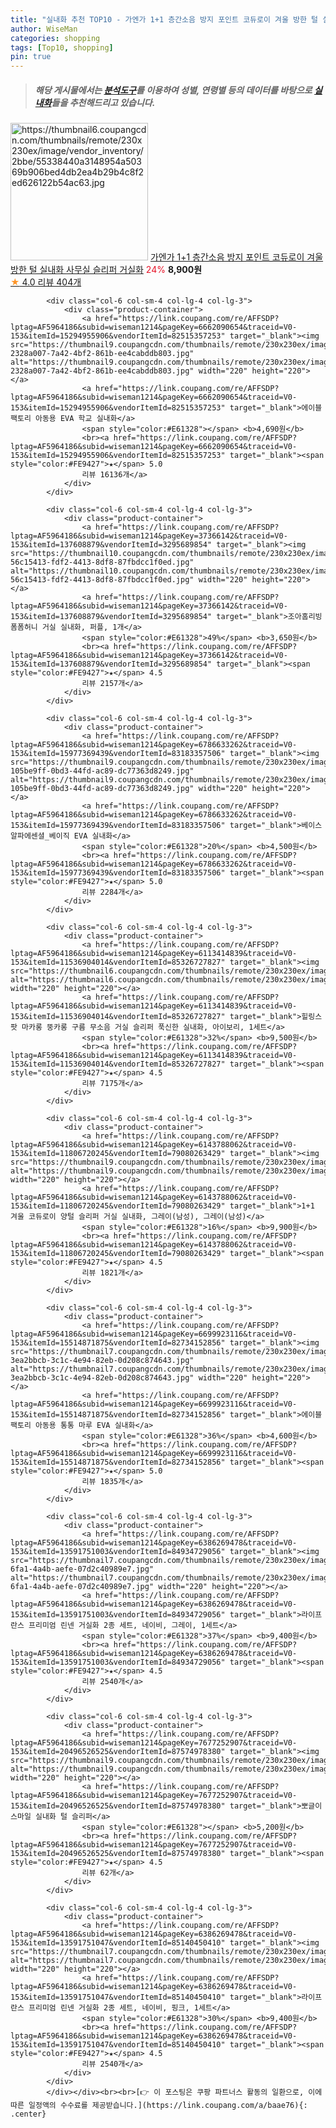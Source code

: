 ```yaml
---
title: "실내화 추천 TOP10 - 가엔가 1+1 층간소음 방지 포인트 코듀로이 겨울 방한 털 실내화 사무실 슬리퍼 거실화"
author: WiseMan
categories: shopping
tags: [Top10, shopping]
pin: true
---
```


> ##### 해당 게시물에서는 [**분석도구**](https://itemscout.io/)를 이용하여 **성별**, **연령별** 등의 데이터를 바탕으로 [**실내화**](https://link.coupang.com/a/baae76)들을 추천해드리고 있습니다.
<div class="container"><div class="row">
            <div class="col-6 col-sm-4 col-lg-4 col-lg-3">
                <div class="product-container">
                    <a href="https://link.coupang.com/re/AFFSDP?lptag=AF5964186&subid=wiseman1214&pageKey=6117407601&traceid=V0-153&itemId=11571422780&vendorItemId=78846353946" target="_blank"><img src="https://thumbnail6.coupangcdn.com/thumbnails/remote/230x230ex/image/vendor_inventory/2bbe/55338440a3148954a50369b906bed4db2ea4b29b4c8f2ed626122b54ac63.jpg" alt="https://thumbnail6.coupangcdn.com/thumbnails/remote/230x230ex/image/vendor_inventory/2bbe/55338440a3148954a50369b906bed4db2ea4b29b4c8f2ed626122b54ac63.jpg" width="220" height="220"></a>
                    <a href="https://link.coupang.com/re/AFFSDP?lptag=AF5964186&subid=wiseman1214&pageKey=6117407601&traceid=V0-153&itemId=11571422780&vendorItemId=78846353946" target="_blank">가엔가 1+1 층간소음 방지 포인트 코듀로이 겨울 방한 털 실내화 사무실 슬리퍼 거실화</a>
                    <span style="color:#E61328">24%</span> <b>8,900원</b>
                    <br><a href="https://link.coupang.com/re/AFFSDP?lptag=AF5964186&subid=wiseman1214&pageKey=6117407601&traceid=V0-153&itemId=11571422780&vendorItemId=78846353946" target="_blank"><span style="color:#FE9427">★</span> 4.0
                    리뷰 404개</a>
                </div>
            </div>
            
            <div class="col-6 col-sm-4 col-lg-4 col-lg-3">
                <div class="product-container">
                    <a href="https://link.coupang.com/re/AFFSDP?lptag=AF5964186&subid=wiseman1214&pageKey=6662090654&traceid=V0-153&itemId=15294955906&vendorItemId=82515357253" target="_blank"><img src="https://thumbnail9.coupangcdn.com/thumbnails/remote/230x230ex/image/retail/images/5481183068584802-2328a007-7a42-4bf2-861b-ee4cabddb803.jpg" alt="https://thumbnail9.coupangcdn.com/thumbnails/remote/230x230ex/image/retail/images/5481183068584802-2328a007-7a42-4bf2-861b-ee4cabddb803.jpg" width="220" height="220"></a>
                    <a href="https://link.coupang.com/re/AFFSDP?lptag=AF5964186&subid=wiseman1214&pageKey=6662090654&traceid=V0-153&itemId=15294955906&vendorItemId=82515357253" target="_blank">에이블팩토리 아동용 EVA 학교 실내화</a>
                    <span style="color:#E61328"></span> <b>4,690원</b>
                    <br><a href="https://link.coupang.com/re/AFFSDP?lptag=AF5964186&subid=wiseman1214&pageKey=6662090654&traceid=V0-153&itemId=15294955906&vendorItemId=82515357253" target="_blank"><span style="color:#FE9427">★</span> 5.0
                    리뷰 16136개</a>
                </div>
            </div>
            
            <div class="col-6 col-sm-4 col-lg-4 col-lg-3">
                <div class="product-container">
                    <a href="https://link.coupang.com/re/AFFSDP?lptag=AF5964186&subid=wiseman1214&pageKey=37366142&traceid=V0-153&itemId=137608879&vendorItemId=3295689854" target="_blank"><img src="https://thumbnail10.coupangcdn.com/thumbnails/remote/230x230ex/image/retail/images/4348629585758954-56c15413-fdf2-4413-8df8-87fbdcc1f0ed.jpg" alt="https://thumbnail10.coupangcdn.com/thumbnails/remote/230x230ex/image/retail/images/4348629585758954-56c15413-fdf2-4413-8df8-87fbdcc1f0ed.jpg" width="220" height="220"></a>
                    <a href="https://link.coupang.com/re/AFFSDP?lptag=AF5964186&subid=wiseman1214&pageKey=37366142&traceid=V0-153&itemId=137608879&vendorItemId=3295689854" target="_blank">조아홈리빙 폼폼허니 거실 실내화, 퍼플, 1개</a>
                    <span style="color:#E61328">49%</span> <b>3,650원</b>
                    <br><a href="https://link.coupang.com/re/AFFSDP?lptag=AF5964186&subid=wiseman1214&pageKey=37366142&traceid=V0-153&itemId=137608879&vendorItemId=3295689854" target="_blank"><span style="color:#FE9427">★</span> 4.5
                    리뷰 2157개</a>
                </div>
            </div>
            
            <div class="col-6 col-sm-4 col-lg-4 col-lg-3">
                <div class="product-container">
                    <a href="https://link.coupang.com/re/AFFSDP?lptag=AF5964186&subid=wiseman1214&pageKey=6786633262&traceid=V0-153&itemId=15977369439&vendorItemId=83183357506" target="_blank"><img src="https://thumbnail9.coupangcdn.com/thumbnails/remote/230x230ex/image/retail/images/558433638726316-105be9ff-0bd3-44fd-ac89-dc77363d8249.jpg" alt="https://thumbnail9.coupangcdn.com/thumbnails/remote/230x230ex/image/retail/images/558433638726316-105be9ff-0bd3-44fd-ac89-dc77363d8249.jpg" width="220" height="220"></a>
                    <a href="https://link.coupang.com/re/AFFSDP?lptag=AF5964186&subid=wiseman1214&pageKey=6786633262&traceid=V0-153&itemId=15977369439&vendorItemId=83183357506" target="_blank">베이스알파에센셜_베이직 EVA 실내화</a>
                    <span style="color:#E61328">20%</span> <b>4,500원</b>
                    <br><a href="https://link.coupang.com/re/AFFSDP?lptag=AF5964186&subid=wiseman1214&pageKey=6786633262&traceid=V0-153&itemId=15977369439&vendorItemId=83183357506" target="_blank"><span style="color:#FE9427">★</span> 5.0
                    리뷰 2284개</a>
                </div>
            </div>
            
            <div class="col-6 col-sm-4 col-lg-4 col-lg-3">
                <div class="product-container">
                    <a href="https://link.coupang.com/re/AFFSDP?lptag=AF5964186&subid=wiseman1214&pageKey=6113414839&traceid=V0-153&itemId=11536904014&vendorItemId=85326727827" target="_blank"><img src="https://thumbnail6.coupangcdn.com/thumbnails/remote/230x230ex/image/vendor_inventory/4dfc/0a2205922c6b8ecaa4f398a8d52e4926f1fdf83d3727189c408c44358fdb.JPG" alt="https://thumbnail6.coupangcdn.com/thumbnails/remote/230x230ex/image/vendor_inventory/4dfc/0a2205922c6b8ecaa4f398a8d52e4926f1fdf83d3727189c408c44358fdb.JPG" width="220" height="220"></a>
                    <a href="https://link.coupang.com/re/AFFSDP?lptag=AF5964186&subid=wiseman1214&pageKey=6113414839&traceid=V0-153&itemId=11536904014&vendorItemId=85326727827" target="_blank">힐링스팟 마카롱 뚱카롱 구름 무소음 거실 슬리퍼 푹신한 실내화, 아이보리, 1세트</a>
                    <span style="color:#E61328">32%</span> <b>9,500원</b>
                    <br><a href="https://link.coupang.com/re/AFFSDP?lptag=AF5964186&subid=wiseman1214&pageKey=6113414839&traceid=V0-153&itemId=11536904014&vendorItemId=85326727827" target="_blank"><span style="color:#FE9427">★</span> 4.5
                    리뷰 7175개</a>
                </div>
            </div>
            
            <div class="col-6 col-sm-4 col-lg-4 col-lg-3">
                <div class="product-container">
                    <a href="https://link.coupang.com/re/AFFSDP?lptag=AF5964186&subid=wiseman1214&pageKey=6143788062&traceid=V0-153&itemId=11806720245&vendorItemId=79080263429" target="_blank"><img src="https://thumbnail9.coupangcdn.com/thumbnails/remote/230x230ex/image/vendor_inventory/937d/43d7e908262304f82358a9d8ef24f5bf16fb0761dbf71a03595f3e3a7204.jpg" alt="https://thumbnail9.coupangcdn.com/thumbnails/remote/230x230ex/image/vendor_inventory/937d/43d7e908262304f82358a9d8ef24f5bf16fb0761dbf71a03595f3e3a7204.jpg" width="220" height="220"></a>
                    <a href="https://link.coupang.com/re/AFFSDP?lptag=AF5964186&subid=wiseman1214&pageKey=6143788062&traceid=V0-153&itemId=11806720245&vendorItemId=79080263429" target="_blank">1+1 겨울 코듀로이 양털 슬리퍼 거실 실내화, 그레이(남성), 그레이(남성)</a>
                    <span style="color:#E61328">16%</span> <b>9,900원</b>
                    <br><a href="https://link.coupang.com/re/AFFSDP?lptag=AF5964186&subid=wiseman1214&pageKey=6143788062&traceid=V0-153&itemId=11806720245&vendorItemId=79080263429" target="_blank"><span style="color:#FE9427">★</span> 4.5
                    리뷰 1821개</a>
                </div>
            </div>
            
            <div class="col-6 col-sm-4 col-lg-4 col-lg-3">
                <div class="product-container">
                    <a href="https://link.coupang.com/re/AFFSDP?lptag=AF5964186&subid=wiseman1214&pageKey=6699923116&traceid=V0-153&itemId=15514871875&vendorItemId=82734152856" target="_blank"><img src="https://thumbnail7.coupangcdn.com/thumbnails/remote/230x230ex/image/retail/images/40001542449650-3ea2bbcb-3c1c-4e94-82eb-0d208c874643.jpg" alt="https://thumbnail7.coupangcdn.com/thumbnails/remote/230x230ex/image/retail/images/40001542449650-3ea2bbcb-3c1c-4e94-82eb-0d208c874643.jpg" width="220" height="220"></a>
                    <a href="https://link.coupang.com/re/AFFSDP?lptag=AF5964186&subid=wiseman1214&pageKey=6699923116&traceid=V0-153&itemId=15514871875&vendorItemId=82734152856" target="_blank">에이블팩토리 아동용 통통 마루 EVA 실내화</a>
                    <span style="color:#E61328">36%</span> <b>4,600원</b>
                    <br><a href="https://link.coupang.com/re/AFFSDP?lptag=AF5964186&subid=wiseman1214&pageKey=6699923116&traceid=V0-153&itemId=15514871875&vendorItemId=82734152856" target="_blank"><span style="color:#FE9427">★</span> 5.0
                    리뷰 1835개</a>
                </div>
            </div>
            
            <div class="col-6 col-sm-4 col-lg-4 col-lg-3">
                <div class="product-container">
                    <a href="https://link.coupang.com/re/AFFSDP?lptag=AF5964186&subid=wiseman1214&pageKey=6386269478&traceid=V0-153&itemId=13591751003&vendorItemId=84934729056" target="_blank"><img src="https://thumbnail7.coupangcdn.com/thumbnails/remote/230x230ex/image/retail/images/2023/02/03/14/0/c5a0b2b2-6fa1-4a4b-aefe-07d2c40989e7.jpg" alt="https://thumbnail7.coupangcdn.com/thumbnails/remote/230x230ex/image/retail/images/2023/02/03/14/0/c5a0b2b2-6fa1-4a4b-aefe-07d2c40989e7.jpg" width="220" height="220"></a>
                    <a href="https://link.coupang.com/re/AFFSDP?lptag=AF5964186&subid=wiseman1214&pageKey=6386269478&traceid=V0-153&itemId=13591751003&vendorItemId=84934729056" target="_blank">라이프란스 프리미엄 린넨 거실화 2종 세트, 네이비, 그레이, 1세트</a>
                    <span style="color:#E61328">37%</span> <b>9,400원</b>
                    <br><a href="https://link.coupang.com/re/AFFSDP?lptag=AF5964186&subid=wiseman1214&pageKey=6386269478&traceid=V0-153&itemId=13591751003&vendorItemId=84934729056" target="_blank"><span style="color:#FE9427">★</span> 4.5
                    리뷰 2540개</a>
                </div>
            </div>
            
            <div class="col-6 col-sm-4 col-lg-4 col-lg-3">
                <div class="product-container">
                    <a href="https://link.coupang.com/re/AFFSDP?lptag=AF5964186&subid=wiseman1214&pageKey=7677252907&traceid=V0-153&itemId=20496526525&vendorItemId=87574978380" target="_blank"><img src="https://thumbnail9.coupangcdn.com/thumbnails/remote/230x230ex/image/vendor_inventory/15ce/57e612c8f0075892796842f6517144930b158e51eae13d2ec441b8c6857d.jpg" alt="https://thumbnail9.coupangcdn.com/thumbnails/remote/230x230ex/image/vendor_inventory/15ce/57e612c8f0075892796842f6517144930b158e51eae13d2ec441b8c6857d.jpg" width="220" height="220"></a>
                    <a href="https://link.coupang.com/re/AFFSDP?lptag=AF5964186&subid=wiseman1214&pageKey=7677252907&traceid=V0-153&itemId=20496526525&vendorItemId=87574978380" target="_blank">뽀글이 스마일 실내화 털 슬리퍼</a>
                    <span style="color:#E61328"></span> <b>5,200원</b>
                    <br><a href="https://link.coupang.com/re/AFFSDP?lptag=AF5964186&subid=wiseman1214&pageKey=7677252907&traceid=V0-153&itemId=20496526525&vendorItemId=87574978380" target="_blank"><span style="color:#FE9427">★</span> 4.5
                    리뷰 62개</a>
                </div>
            </div>
            
            <div class="col-6 col-sm-4 col-lg-4 col-lg-3">
                <div class="product-container">
                    <a href="https://link.coupang.com/re/AFFSDP?lptag=AF5964186&subid=wiseman1214&pageKey=6386269478&traceid=V0-153&itemId=13591751047&vendorItemId=85140450410" target="_blank"><img src="https://thumbnail7.coupangcdn.com/thumbnails/remote/230x230ex/image/vendor_inventory/68d7/ab8bfa3414bbf1d7e7b68810fbba1ab26713ca40f879003d79f31e93b81c.jpg" alt="https://thumbnail7.coupangcdn.com/thumbnails/remote/230x230ex/image/vendor_inventory/68d7/ab8bfa3414bbf1d7e7b68810fbba1ab26713ca40f879003d79f31e93b81c.jpg" width="220" height="220"></a>
                    <a href="https://link.coupang.com/re/AFFSDP?lptag=AF5964186&subid=wiseman1214&pageKey=6386269478&traceid=V0-153&itemId=13591751047&vendorItemId=85140450410" target="_blank">라이프란스 프리미엄 린넨 거실화 2종 세트, 네이비, 핑크, 1세트</a>
                    <span style="color:#E61328">30%</span> <b>9,400원</b>
                    <br><a href="https://link.coupang.com/re/AFFSDP?lptag=AF5964186&subid=wiseman1214&pageKey=6386269478&traceid=V0-153&itemId=13591751047&vendorItemId=85140450410" target="_blank"><span style="color:#FE9427">★</span> 4.5
                    리뷰 2540개</a>
                </div>
            </div>
            </div></div><br><br>[👉 이 포스팅은 쿠팡 파트너스 활동의 일환으로, 이에 따른 일정액의 수수료를 제공받습니다.](https://link.coupang.com/a/baae76){: .center}